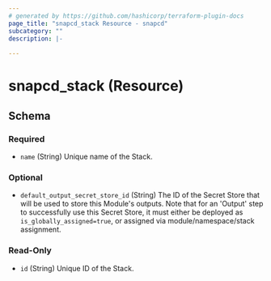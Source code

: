 ```yaml
---
# generated by https://github.com/hashicorp/terraform-plugin-docs
page_title: "snapcd_stack Resource - snapcd"
subcategory: ""
description: |-
  
---
```


# snapcd_stack (Resource)





<!-- schema generated by tfplugindocs -->
## Schema

### Required

- `name` (String) Unique name of the Stack.

### Optional

- `default_output_secret_store_id` (String) The ID of the Secret Store that will be used to store this Module's outputs. Note that for an 'Output' step to successfully use this Secret Store, it must either be deployed as `is_globally_assigned=true`, or assigned via module/namespace/stack assignment.

### Read-Only

- `id` (String) Unique ID of the Stack.
